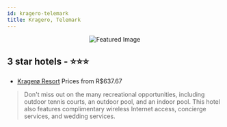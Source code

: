 ```yaml
---
id: kragero-telemark
title: Kragero, Telemark
---
```


<center><img src="https://i.travelapi.com/hotels/2000000/1650000/1644700/1644631/d7ab8a2f_z.jpg" alt="Featured Image" /></center>


##  3 star hotels - ⭐️⭐️⭐️

-    [Kragerø Resort](https://us.hurb.com/hotels/kragero/kragero-resort-JNP-JP908180?cmp=18055) Prices from R$637.67
   > Don't miss out on the many recreational opportunities, including outdoor tennis courts, an outdoor pool, and an indoor pool. This hotel also features complimentary wireless Internet access, concierge services, and wedding services.
